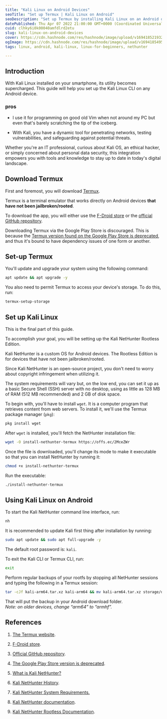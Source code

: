 ```yaml
---
title: "Kali Linux on Android Devices"
seoTitle: "Set up Termux | Kali Linux on Android"
seoDescription: "Set up Termux by installing Kali Linux on an Android device"
datePublished: Thu Apr 07 2022 21:00:00 GMT+0000 (Coordinated Universal Time)
cuid: clhky6i0k00040amfdlrd2etu
slug: kali-linux-on-android-devices
cover: https://cdn.hashnode.com/res/hashnode/image/upload/v1694185219325/1018ad10-795e-4b83-942c-15d6d48ed724.png
ogImage: https://cdn.hashnode.com/res/hashnode/image/upload/v1694185495538/15b219a9-9af2-4f1a-afe3-4068cc9c2844.png
tags: linux, android, kali-linux, linux-for-beginners, nethunter

---
```


## Introduction

With Kali Linux installed on your smartphone, its utility becomes supercharged. This guide will help you set up the Kali Linux CLI on any Android device.

### pros

* I use it for programming on good old Vim when not around my PC but even that's barely scratching the tip of the iceberg.
    
* With Kali, you have a dynamic tool for penetrating networks, testing vulnerabilities, and safeguarding against potential threats.
    

Whether you're an IT professional, curious about Kali OS, an ethical hacker, or simply concerned about personal data security, this integration empowers you with tools and knowledge to stay up to date in today's digital landscape.

## Download Termux

First and foremost, you will download [Termux](https://termux.dev/en/).

Termux is a terminal emulator that works directly on Android devices **that have not been jailbroken/rooted**.

To download the app, you will either use the [F-Droid store](https://f-droid.org/en/packages/com.termux/) or the [official GitHub repository](https://github.com/termux/termux-app#github).

Downloading Termux via the Google Play Store is discouraged. This is because the [Termux version found on the Google Play Store is deprecated](https://github.com/termux/termux-app#google-play-store-deprecated), and thus it's bound to have dependency issues of one form or another.

## **Set-up Termux**

You'll update and upgrade your system using the following command:

```bash
apt update && apt upgrade -y
```

You also need to permit Termux to access your device's storage. To do this, run:

```bash
termux-setup-storage
```

## Set up Kali Linux

This is the final part of this guide.

To accomplish your goal, you will be setting up the Kali NetHunter Rootless Edition.

Kali NetHunter is a custom OS for Android devices. The Rootless Edition is for devices that have not been jailbroken/rooted.

Since Kali NetHunter is an open-source project, you don't need to worry about copyright infringement when utilizing it.

The system requirements will vary but, on the low end, you can set it up as a basic Secure Shell (SSH) server with no desktop, using as little as 128 MB of RAM (512 MB recommended) and 2 GB of disk space.

To begin with, you'll have to install `wget`. It is a computer program that retrieves content from web servers. To install it, we'll use the Termux package manager (`pkg`):

```bash
pkg install wget
```

After `wget` is installed, you'll fetch the NetHunter installation file:

```bash
wget -O install-nethunter-termux https://offs.ec/2MceZWr
```

Once the file is downloaded, you'll change its mode to make it executable so that you can install NetHunter by running it:

```bash
chmod +x install-nethunter-termux
```

Run the executable:

```bash
./install-nethunter-termux
```

## Using Kali Linux on Android

To start the Kali NetHunter command line interface, run:

```bash
nh
```

It is recommended to update Kali first thing after installation by running:

```bash
sudo apt update && sudo apt full-upgrade -y
```

The default root password is: `kali`.

To exit the Kali CLI or Termux CLI, run:

```bash
exit
```

Perform regular backups of your rootfs by stopping all NetHunter sessions and typing the following in a Termux session:

```bash
tar -cJf kali-arm64.tar.xz kali-arm64 && mv kali-arm64.tar.xz storage/downloads
```

That will put the backup in your Android download folder.  
*Note: on older devices, change “arm64” to “armhf”.*

## References

1. [The Termux website](https://termux.dev/en/).
    
2. [F-Droid store](https://f-droid.org/en/packages/com.termux/).
    
3. [Official GitHub repository](https://github.com/termux/termux-app).
    
4. [The Google Play Store version is deprecated](https://github.com/termux/termux-app#google-play-store-deprecated).
    
5. [What is Kali NetHunter?](https://www.simplilearn.com/tutorials/cyber-security-tutorial/what-is-kali-nethunter#:~:text=Kali%20Linux%20NetHunter%20is%20the,copyright%20infringements%20or%20other%20threats.)
    
6. [Kali NetHunter History](https://www.kali.org/docs/introduction/kali-nethunter-history/#:~:text=Kali%20NetHunter%20is%20a%20custom,desktop%20and%20makes%20it%20mobile.).
    
7. [Kali NetHunter System Requirements.](https://www.kali.org/docs/installation/hard-disk-install/#system-requirements)
    
8. [Kali NetHunter documentation](https://www.kali.org/docs/nethunter/nethunter-rootless/).
    
9. [Kali NetHunter Rootless Documentation](https://www.kali.org/docs/nethunter/nethunter-rootless/).